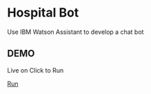 
# Hospital Bot

Use IBM Watson Assistant to develop a chat bot
## DEMO
Live on Click to Run 

[Run](https://web-chat.global.assistant.watson.appdomain.cloud/preview.html?backgroundImageURL=https%3A%2F%2Fau-syd.assistant.watson.cloud.ibm.com%2Fpublic%2Fimages%2Fupx-153da05a-c9ba-4cf3-bc8f-d0040d18b487%3A%3A00ba18e9-53ba-4310-9ec2-517c3ecd108e&integrationID=fa69fb98-4bd3-4ab6-b4a8-172f3e1ecddf&region=au-syd&serviceInstanceID=153da05a-c9ba-4cf3-bc8f-d0040d18b487)

  

  

